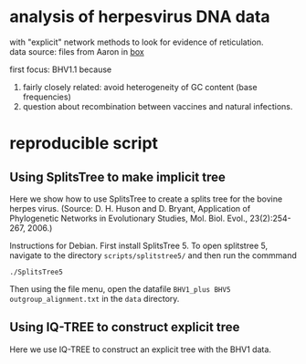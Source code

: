 # analysis of herpesvirus DNA data

with "explicit" network methods to look for evidence of reticulation.  
data source: files from Aaron in [box](https://uwmadison.app.box.com/folder/147319895420)

first focus: BHV1.1 because
1. fairly closely related: avoid heterogeneity of GC content (base frequencies)
2. question about recombination between vaccines and natural infections.


# reproducible script
## Using SplitsTree to make implicit tree
Here we show how to use SplitsTree to create a splits tree for the bovine herpes
virus. (Source: D. H. Huson and D. Bryant, Application of Phylogenetic Networks
in Evolutionary Studies, Mol. Biol. Evol., 23(2):254-267, 2006.)

Instructions for Debian. First install SplitsTree 5. To open splitstree 5,
navigate to the directory `scripts/splitstree5/` and then run the commmand

```
./SplitsTree5
```

Then using the file menu, open the datafile `BHV1_plus BHV5
outgroup_alignment.txt` in the `data` directory.

## Using IQ-TREE to construct explicit tree
Here we use IQ-TREE to construct an explicit tree with the BHV1 data. 
